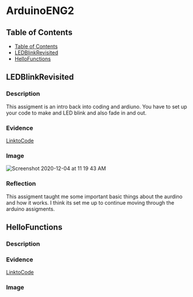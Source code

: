 # ArduinoENG2


## Table of Contents 
* [Table of Contents](#Table-of-Contents)
* [LEDBlinkRevisited](#LEDBlinkRevisited)
* [HelloFunctions](#HelloFunctions)






## LEDBlinkRevisited

### Description 

This assigment is an intro back into coding and ardiuno. You have to set up your code to make and LED blink and also fade in and out. 


### Evidence

[LinktoCode](https://create.arduino.cc/editor/JacksonElmore/e73c55cb-41b9-423a-803f-4687a53c0980/preview)

### Image

![Screenshot 2020-12-04 at 11 19 43 AM](https://user-images.githubusercontent.com/71407064/101187667-a7fb8a00-3622-11eb-98cc-2297729d7fd5.png)


### Reflection

This assigment taught me some important basic things about the aurdino and how it works. I think its set me up to continue moving through the arduino assigments.


## HelloFunctions

### Description 


### Evidence 
[LinktoCode](https://create.arduino.cc/editor/JacksonElmore/8390de93-b3b0-4589-894b-5c980b39b844)

### Image





















